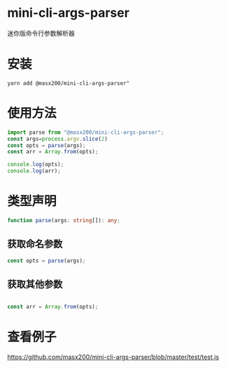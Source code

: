 # mini-cli-args-parser

迷你版命令行参数解析器

# 安装

```shell
yarn add @masx200/mini-cli-args-parser"
```

# 使用方法

```js
import parse from "@masx200/mini-cli-args-parser";
const args=process.argv.slice(2)
const opts = parse(args);
const arr = Array.from(opts);

console.log(opts);
console.log(arr);

```

# 类型声明

```ts
function parse(args: string[]): any;
```

## 获取命名参数

```js
const opts = parse(args);
```

## 获取其他参数



```js

const arr = Array.from(opts);
```

# 查看例子



https://github.com/masx200/mini-cli-args-parser/blob/master/test/test.js
